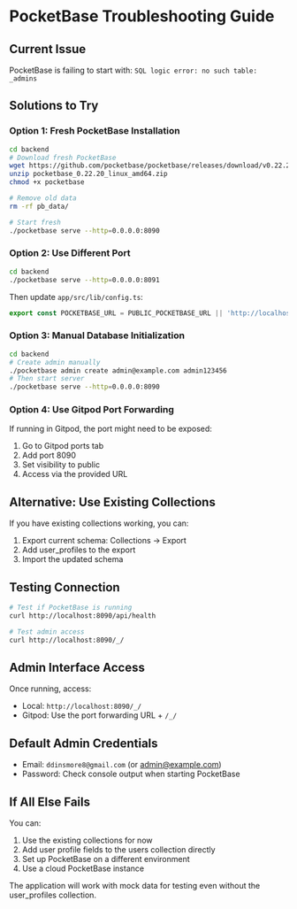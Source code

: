 # PocketBase Troubleshooting Guide

## Current Issue
PocketBase is failing to start with: `SQL logic error: no such table: _admins`

## Solutions to Try

### Option 1: Fresh PocketBase Installation
```bash
cd backend
# Download fresh PocketBase
wget https://github.com/pocketbase/pocketbase/releases/download/v0.22.20/pocketbase_0.22.20_linux_amd64.zip
unzip pocketbase_0.22.20_linux_amd64.zip
chmod +x pocketbase

# Remove old data
rm -rf pb_data/

# Start fresh
./pocketbase serve --http=0.0.0.0:8090
```

### Option 2: Use Different Port
```bash
cd backend
./pocketbase serve --http=0.0.0.0:8091
```
Then update `app/src/lib/config.ts`:
```typescript
export const POCKETBASE_URL = PUBLIC_POCKETBASE_URL || 'http://localhost:8091';
```

### Option 3: Manual Database Initialization
```bash
cd backend
# Create admin manually
./pocketbase admin create admin@example.com admin123456
# Then start server
./pocketbase serve --http=0.0.0.0:8090
```

### Option 4: Use Gitpod Port Forwarding
If running in Gitpod, the port might need to be exposed:
1. Go to Gitpod ports tab
2. Add port 8090
3. Set visibility to public
4. Access via the provided URL

## Alternative: Use Existing Collections
If you have existing collections working, you can:
1. Export current schema: Collections → Export
2. Add user_profiles to the export
3. Import the updated schema

## Testing Connection
```bash
# Test if PocketBase is running
curl http://localhost:8090/api/health

# Test admin access
curl http://localhost:8090/_/
```

## Admin Interface Access
Once running, access:
- Local: `http://localhost:8090/_/`
- Gitpod: Use the port forwarding URL + `/_/`

## Default Admin Credentials
- Email: `ddinsmore8@gmail.com` (or admin@example.com)
- Password: Check console output when starting PocketBase

## If All Else Fails
You can:
1. Use the existing collections for now
2. Add user profile fields to the users collection directly
3. Set up PocketBase on a different environment
4. Use a cloud PocketBase instance

The application will work with mock data for testing even without the user_profiles collection.